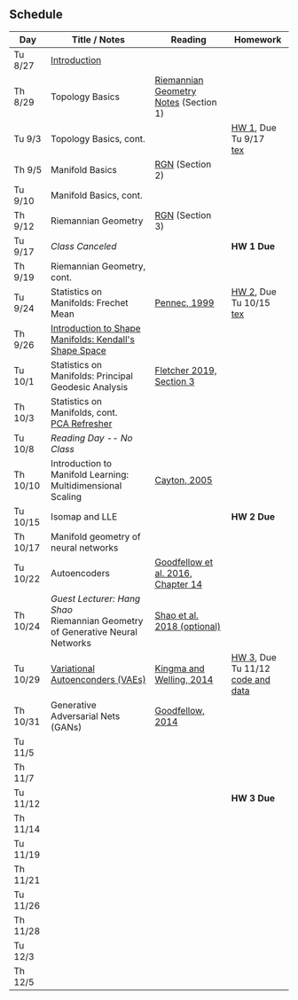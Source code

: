## Schedule

| Day      | Title / Notes                                                      | Reading       | Homework                              |
|----------|--------------------------------------------------------------------|---------------|---------------------------------------|
| Tu 8/27  | [Introduction](lectures/L01-Introduction.pdf) | | |
| Th 8/29  | Topology Basics | [Riemannian Geometry Notes](notes/RiemannianGeometryNotes.pdf) (Section 1) | |
| Tu 9/3   | Topology Basics, cont. | | [HW 1](homeworks/hw1.pdf), Due Tu 9/17 <br> [tex](homeworks/hw1.tex)|
| Th 9/5   | Manifold Basics | [RGN](notes/RiemannianGeometryNotes.pdf) (Section 2) | |
| Tu 9/10  | Manifold Basics, cont. | | |
| Th 9/12  | Riemannian Geometry | [RGN](notes/RiemannianGeometryNotes.pdf) (Section 3) | |
| Tu 9/17  | *Class Canceled* | | **HW 1 Due** |
| Th 9/19  | Riemannian Geometry, cont. | | |
| Tu 9/24  | Statistics on Manifolds: Frechet Mean | [Pennec, 1999](http://www-sop.inria.fr/asclepios/Publications/Xavier.Pennec/Pennec.NSIP99.pdf) | [HW 2](homeworks/hw2.pdf), Due Tu 10/15 <br> [tex](homeworks/hw2.tex) |
| Th 9/26  | [Introduction to Shape Manifolds: Kendall's Shape Space](lectures/L09-ShapeManifolds.pdf) | | |
| Tu 10/1  | Statistics on Manifolds: Principal Geodesic Analysis | [Fletcher 2019, Section 3](https://collab.its.virginia.edu/x/xe68yz) | |
| Th 10/3  | Statistics on Manifolds, cont.<br>[PCA Refresher](lectures/PCARefresher.pdf) | | |
| Tu 10/8  | *Reading Day -- No Class* | | |
| Th 10/10 | Introduction to Manifold Learning:<br>Multidimensional Scaling | [Cayton, 2005](http://www.lcayton.com/resexam.pdf) | |
| Tu 10/15 | Isomap and LLE | | **HW 2 Due** |
| Th 10/17 | Manifold geometry of neural networks |  | |
| Tu 10/22 | Autoencoders | [Goodfellow et al. 2016, Chapter 14](https://www.deeplearningbook.org/) | |
| Th 10/24 | *Guest Lecturer: Hang Shao*<br>Riemannian Geometry of Generative Neural Networks | [Shao et al. 2018 (optional)](https://arxiv.org/abs/1711.08014) | |
| Tu 10/29 | [Variational Autoenconders (VAEs)](lectures/VAE.pdf) | [Kingma and Welling, 2014](https://arxiv.org/abs/1312.6114) | [HW 3](homeworks/hw3/hw3.pdf), Due Tu 11/12<br>[code and data](https://github.com/tomfletcher/GeometryOfData/tree/master/homeworks/hw3/) |
| Th 10/31 | Generative Adversarial Nets (GANs) | [Goodfellow, 2014](https://papers.nips.cc/paper/5423-generative-adversarial-nets.pdf) | |
| Tu 11/5  | | | |
| Th 11/7  | | | |
| Tu 11/12 | | | **HW 3 Due** |
| Th 11/14 | | | |
| Tu 11/19 | | | |
| Th 11/21 | | | |
| Tu 11/26 | | | |
| Th 11/28 | | | |
| Tu 12/3  | | | |
| Th 12/5  | | | |
